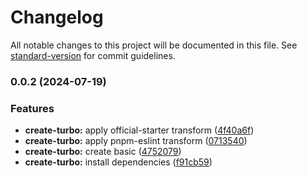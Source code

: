 # Changelog

All notable changes to this project will be documented in this file. See [standard-version](https://github.com/conventional-changelog/standard-version) for commit guidelines.

### 0.0.2 (2024-07-19)


### Features

* **create-turbo:** apply official-starter transform ([4f40a6f](https://github.com/13eel/ui/commit/4f40a6fc30dac57817b9f92a8bfeb29c3d9a72ef))
* **create-turbo:** apply pnpm-eslint transform ([0713540](https://github.com/13eel/ui/commit/071354029f894fdca2cba5179c5ed283a466d781))
* **create-turbo:** create basic ([4752079](https://github.com/13eel/ui/commit/4752079c6fad74df1186480235cf7b9e4496bb8a))
* **create-turbo:** install dependencies ([f91cb59](https://github.com/13eel/ui/commit/f91cb596cb70954c6b71980b2621a121e8ac7c3c))
